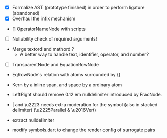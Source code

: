 * [x] Formalize AST (prototype finished) in order to perform ligature (abandoned)
* [x] Overhaul the infix mechanism
* [] OperatorNameNode with scripts
* [ ] Nullability check of required arguments!

* Merge textord and mathord ?
    * A better way to handle text, identifier, operator, and number?


* [ ] TransparentNode and EquationRowNode

* EqRowNode's relation with atoms surrounded by {}


* Kern by a inline span, and space by a ordinary atom

* LeftRight should remove 0.12 em nulldelimiter introduced by FracNode.

* | and \u2223 needs extra moderation for the symbol (also in stacked delimiter) (\u2225Parallel & \u2016Vert)

* extract nulldelimiter

* modify symbols.dart to change the render config of surrogate pairs